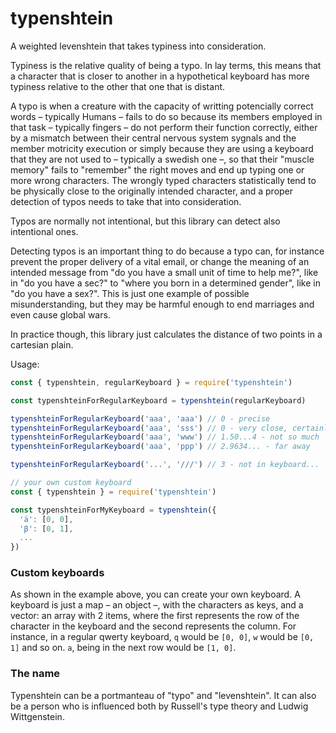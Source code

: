 # typenshtein

A weighted levenshtein that takes typiness into consideration.

Typiness is the relative quality of being a typo. In lay terms, this means that
a character that is closer to another in a hypothetical keyboard has more
typiness relative to the other that one that is distant.

A typo is when a creature with the capacity of writting potencially correct
words – typically Humans – fails to do so because its members employed in that
task – typically fingers – do not perform their function correctly, either by a
mismatch between their central nervous system sygnals and the member motricity
execution or simply because they are using a keyboard that they are not used to
– typically a swedish one –, so that their "muscle memory" fails to "remember"
the right moves and end up typing one or more wrong characters. The wrongly typed
characters statistically tend to be physically close to the originally intended
character, and a proper detection of typos needs to take that into consideration.

Typos are normally not intentional, but this library can detect also intentional
ones.

Detecting typos is an important thing to do because a typo can, for instance
prevent the proper delivery of a vital email, or change the meaning of an
intended message from "do you have a small unit of time to help me?", like in
"do you have a sec?" to "where you born in a determined gender", like in "do
you have a sex?". This is just one example of possible misunderstanding, but
they may be harmful enough to end marriages and even cause global wars.

In practice though, this library just calculates the distance of two points in a
cartesian plain.

Usage:

```js
const { typenshtein, regularKeyboard } = require('typenshtein')

const typenshteinForRegularKeyboard = typenshtein(regularKeyboard)

typenshteinForRegularKeyboard('aaa', 'aaa') // 0 - precise
typenshteinForRegularKeyboard('aaa', 'sss') // 0 - very close, certainly typo
typenshteinForRegularKeyboard('aaa', 'www') // 1.50...4 - not so much
typenshteinForRegularKeyboard('aaa', 'ppp') // 2.9634... - far away

typenshteinForRegularKeyboard('...', '///') // 3 - not in keyboard...

// your own custom keyboard
const { typenshtein } = require('typenshtein')

const typenshteinForMyKeyboard = typenshtein({
  'ä': [0, 0],
  'β': [0, 1],
  ...
})
```

### Custom keyboards

As shown in the example above, you can create your own keyboard. A keyboard is
just a map – an object –, with the characters as keys, and a vector: an array
with 2 items, where the first represents the row of the character in the
keyboard and the second represents the column. For instance, in a regular qwerty
keyboard, `q` would be `[0, 0]`, `w` would be `[0, 1]` and so on. `a`, being in
the next row would be `[1, 0]`.

### The name

Typenshtein can be a portmanteau of "typo" and "levenshtein". It can also be a
person who is influenced both by Russell's type theory and Ludwig Wittgenstein.
